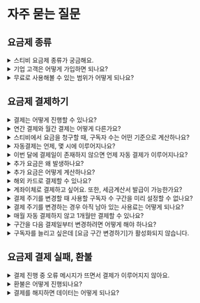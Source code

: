 # 자주 묻는 질문

## 요금제 종류 <a href="#plan" id="plan"></a>

<details>

<summary>스티비 요금제 종류가 궁금해요.</summary>

스티비 요금제는 스타터, 스탠다드, 프로, 엔터프라이즈로 구성됩니다. 요금제에 따라 사용할 수 있는 기능에 차이가 있습니다. 자세한 내용은 [요금제 종류](understanding/type.md) 아티클에서 확인해 주세요.

</details>

<details>

<summary>기업 고객은 어떻게 가입하면 되나요?</summary>

스티비에서는 기업 고객, 개인 고객을 따로 구분하지 않습니다. 팀이나 회사에서 스티비를 사용하는 경우 공용으로 사용하는 이메일 주소(예: [support@stibee.com](mailto:support@stibee.com))로 회원 가입한 뒤 사용하는 방식을 추천합니다. 회원가입 시 입력하는 연락처는 담당자 연락처를 등록하면 되며, \[워크스페이스 이름 → 내 정보]에서 언제든지 연결된 연락처 정보를 변경할 수 있습니다.

만약 담당자별 개인 이메일 주소로 로그인을 할 수 있도록 사용하고 싶다면 스탠다드 요금제부터 제공하는 \[[사용자 권한 설정하기](../user-workspace/settings/user-permissions.md)] 기능을 활용해 주시면 됩니다.

</details>

<details>

<summary>무료로 사용해볼 수 있는 범위가 어떻게 되나요?</summary>

스티비에 회원가입하면 '무료 요금제'인 '스타터 요금제'가 적용됩니다. 스타터 요금제에서도 이메일 마케팅, 뉴스레터 발송을 위한 기본적인 기능을 모두 무료로 사용해볼 수 있습니다. 콘텐츠를 편집하고 여러 명의 구독자에게 한번에 대량으로 발송할 수 있고, 구독 폼 등을 통해 구독자를 모집할 수도 있으며, 이메일의 오픈, 클릭 통계도 확인 가능합니다.\
\
스타터 요금제에서는 \[주소록]에 최대 500명의 구독자를 등록하고 월 2회 이메일을 발송할 수 있습니다. 월 발송 횟수는 매월 정기적으로 갱신되며, 갱신일은 스티비에 회원가입한 날을 기준으로 이루어집니다. 발송 횟수 갱신일 정보는 화면 오른쪽 위에 있는 \[워크스페이스 이름]을 클릭하면 확인할 수 있습니다.&#x20;

500명보다 더 많은 구독자를 등록하고 싶거나 월 2회 이상 이메일을 보내고 싶은 경우에는 유료로 결제하여 사용해야 합니다. 자세한 내용은 [요금제 종류](understanding/type.md) 아티클에서 확인해 주세요.

</details>

## 요금제 결제하기 <a href="#paid" id="paid"></a>

<details>

<summary>결제는 어떻게 진행할 수 있나요?</summary>

결제는 화면 오른쪽 위에 있는 \[업그레이드 하기]를 클릭해서 직접 결제를 진행할 수 있습니다. [요금제 결제하기](payment/change-plan.md) 아티클을 통해 손쉽게 요금제를 결제할 수 있습니다.

</details>

<details>

<summary>연간 결제와 월간 결제는 어떻게 다른가요?</summary>

'월간 결제'는 매월 정기 결제일에 월 사용료를 계정에 등록한 카드로 자동 결제하는 방식입니다.&#x20;

'연간 결제'는 1년치 이용 요금을 한 번에 결제해서 사용하는 방식입니다. 월간 결제에 비해 10% 할인된 가격으로 이용할 수 있으며, 카드와 계좌이체 중 원하는 결제 방법을 선택할 수 있습니다.

아직 구독자 수가 얼마나 될 지 예측이 어렵거나 한번에 큰 금액을 결제하는 것이 부담스럽다면 우선 '월간 결제'로 사용을 하는 것이 좋습니다. 구독자 수 범위가 어느 정도 예측이 가능하거나 서비스를 오랫동안 사용할 계획이라면 '연간 결제'를 통해 비용을 절약할 수 있습니다.

</details>

<details>

<summary>스티비에서 요금을 청구할 때, 구독자 수는 어떤 기준으로 계산하나요?</summary>

구독자 수 계산 기준은 아래와 같습니다.

* 모든 주소록에 등록된 구독자 수를 합해서 계산합니다.
* 단 여러 주소록에 중복으로 등록된 구독자는 자동으로 1명으로 계산됩니다.
* [구독 상태](../list/adding-managing-subscriber/understanding-subscriber-status.md)가 수신거부, 자동삭제 상태인 경우에는 자동으로 계산에서 제외됩니다.

</details>

<details>

<summary>자동결제는 언제, 몇 시에 이루어지나요?</summary>

처음 결제한 날짜를 기준으로 매월 또는 매년 같은 날 오전 11:00에 이용 요금이 자동 결제됩니다. 예를 들어, A라는 사용자가 5월 25일에 결제를 했다면 이 사용자의 정기 결제일은 매월 25일이 되고 6월 25일 오전 11:00에 정기 결제가 이루어집니다.

**\*주의:** 결제 시간과 상관없이, 요금제에 대한 이용 일수는 자정을 기준으로 구분합니다.&#x20;

</details>

<details>

<summary>이번 달에 결제일이 존재하지 않으면 언제 자동 결제가 이루어지나요?</summary>

결제일이 매월 31일인데 이번 달이 30일까지만 있는 경우, 이번 달만 30일에 자동 결제가 이루어집니다. 그 다음 달부터는 다시 31일에 자동 결제가 이루어집니다. 같은 원리로 결제일이 매월 30일 또는 31일이면, 2월의 자동 결제일은 2월의 마지막 날인 28일 또는 29일이 됩니다.

</details>

<details>

<summary>추가 요금은 왜 발생하나요?</summary>

스티비 요금제는 앞으로의 사용 기간에 대해 미리 결제한 만큼 사용하는 선불 방식입니다. 그리고 요금 구간 별로 최대로 등록하고 사용할 수 있는 구독자 수 제한이 달라집니다. 미리 결제한 사용료의 구독자 수 구간보다 더 많은 구독자에게 메일을 보내야 한다면, 추가 요금을 지불하고 구독자 수 구간을 높여야 합니다.&#x20;

</details>

<details>

<summary>추가 요금은 어떻게 계산하나요?</summary>

요금 구간 변경일을 기준으로 남은 사용 기간까지 일 단위로 계산해 부과합니다. 예를 들어 4월 20일에 '월간 결제' 한 A라는 사용자가 4월 30일에 구독자 수 구간을 변경했다면,

* 추가 요금이 발생하는 기간은 4월 30일 \~ 5월 19일까지입니다.
* 구독자 수 구간 변경으로 발생한 추가 요금은 일 단위로 계산되며, 4월 20일에 이미 결제한 금액 중 아직 사용하지 않은 구간에 대한 금액은 자동으로 차감합니다.

</details>

<details>

<summary>해외 카드로 결제할 수 있나요?</summary>

해외 카드 결제는 지원하지 않습니다.

</details>

<details>

<summary>계좌이체로 결제하고 싶어요. 또한, 세금계산서 발급이 가능한가요?</summary>

1 년치 요금을 한 번에 결제하는 '연간결제'는 계좌이체로 결제할 수 있으며, 세금계산서 발급을 지원합니다. 연간 결제 계좌이체 결제를 원한다면, [여기에서](https://stb.do/upgradenew) 신청해 주세요.

'월간 결제'는 카드 결제만 가능합니다. 월간 결제 시에는 카드 전표 영수증이 발급되고 있어, 세금계산서 발급은 불가합니다.

</details>

<details>

<summary>결제 주기를 변경할 때 사용할 구독자 수 구간을 미리 설정할 수 없나요?</summary>

결제 주기 변경을 예약할 때 미리 사용할 구독자 수 구간을 결정하는 것은 불가능합니다. 다음 결제가 이루어지기 전에 원하는 구독자 수 구간으로 결제되도록 워크스페이스에 등록된 구독자 수를 조절해 주세요.

</details>

<details>

<summary>결제 주기를 변경하는 경우 아직 남아 있는 사용료는 어떻게 되나요?</summary>

남아 있는 금액은 없습니다.&#x20;

결제 주기 변경은 변경하는 시점에 바로 주기를 바꾸는 것이 아닌, 다음 정기 결제일에 결제 주기가 변경되도록 변경을 예약하는 개념입니다. 따라서 이미 결제한 구간 만큼은 모두 사용한 뒤에 결제가 되는 방식이기에 남아 있는 사용료는 없습니다. \
\
**\*주의:** 결제 주기 변경이 예약된 경우에는 요금 구간을 더 높은 구간으로 변경하는 것이 불가능합니다. 요금 구간을 더 높은 구간으로 변경하고 싶은 경우라면 결제 주기 변경 예약을 취소한 뒤 다시 시도해보세요.

</details>

<details>

<summary>매월 자동 결제하지 않고 1개월만 결제할 수 있나요?</summary>

월간 결제로 결제한 후 바로 정기결제를 해지하면 1개월만 결제한 것처럼 사용할 수 있습니다. 화면 오른쪽 위에 있는 \[워크스페이스 이름 → 요금제 및 결제]에서 정기 결제를 해지할 수 있습니다. 정기 결제를 해지해도 워크스페이스 상태가 바로 무료 요금제인 '스타터 요금제'로 변경되지 않으며, 다음 정기 결제일까지는 유료 요금제가 유지됩니다.

예를 들어 A사용자가 5월 25일에 결제를 진행한 뒤 6월 10일에 정기 결제를 해지했다면 바로 6월 10일에 계정 상태가 스타터 요금제로 변경되는 것은 아니고 다음 정기 결제일인 6월 25일 오전 11:00에 워크스페이스가 스타터 요금제로 변경됩니다.

</details>

<details>

<summary>구간을 다음 결제일부터 변경하려면 어떻게 해야 하나요?</summary>

지금 추가 요금을 결제하지 않고, 워크스페이스에 구독자를 이미 결제한 구간보다 더 많이 등록한 상태로 다음 정기 결제일까지 기다리면 됩니다.

예를 들어, A 워크스페이스에서 4월 10일에 0-500명 구간을 결제했고, 5월 10일부터 501-1,000명 구간으로 사용하고 싶은 경우라면,

* 5월 10일 오전 11시 이전에 워크스페이스에 501명 이상의 구독자를 등록합니다.
* 5월 10일 오전 11시가 되면 워크스페이에 등록된 구독자 수 기준으로 501-1,000명 구간으로 결제되고, 구간이 변경됩니다.

</details>

<details>

<summary>구독자를 늘리고 싶은데 [요금 구간 변경하기]가 활성화되지 않습니다.</summary>

결제 주기 변경(월간 ↔ 연간)이 예약되어 있거나 정기 결제 해지가 예약된 경우 \[요금 구간 변경하기] 버튼이 비활성화됩니다.&#x20;

\[워크스페이스 이름 → 업그레이드 하기 → 요금제 및 결제]에 있는 \[취소하기]를 클릭해 정기 결제 해지를 취소하면,  \[요금 구간 변경하기] 버튼이 다시 활성화됩니다.&#x20;

</details>

## 요금제 결제 실패, 환불 <a href="#payment-failure-refund" id="payment-failure-refund"></a>

<details>

<summary>결제 진행 중 오류 메시지가 뜨면서 결제가 이루어지지 않아요.</summary>

올바른 카드 정보를 입력했는지 확인해 주세요.

카드번호나 비밀번호, 생년월일 또는 사업자등록번호를 올바르게 입력했는지 확인해 주세요. 종종 입력한 번호와 카드사에 실제 등록된 정보가 달라서 결제에 실패하는 경우가 있습니다. 카드사 쪽으로 문의하면, 정확한 원인을 확인할 수 있습니다.&#x20;

_\* 법인카드인 경우, 생년월일/사업자 등록번호에 사업자 등록번호를 입력하면 됩니다. 단, 법인카드인데 카드에 소유자 이름이 써있는 기명 카드라면 생년월일을 입력하세요._

</details>

<details>

<summary>환불은 어떻게 진행되나요?</summary>

아래 환불 정책에 따라 환불 처리가 이루어집니다.&#x20;



**월간 결제 사용자**

이메일을 발송하거나 예약하지 않은 경우에 한하여 환불받을 수 있습니다.

* 결제일로부터 7일 이내에 환불을 요청하면 이용 요금의 50%에 해당하는 금액을 환불합니다.
* 결제일로부터 15일 이내에 요청하면 이용 요금의 30%에 해당하는 금액을 환불합니다.

결제 후 15일이 지나면 환불받을 수 없습니다.

**연간 결제 사용자**

이메일 발송, 예약 여부와 계약 경과일에 따라 환불 여부와 금액이 달라집니다.

* 이메일을 발송하거나 예약하지 않은 경우, 결제일로부터 7일 경과 전 결제 취소를 요청하면 전액을 환불합니다.
* 이메일 발송이나 예약을 1회 이상 했고 결제일로부터 4개월 경과 전 환불을 요청한 경우, 결제 금액의 2/3에 해당하는 금액을 환불합니다.
* 이메일 발송이나 예약을 1회 이상 했고 결제일로부터 6개월 경과 전 환불을 요청한 경우, 결제 금액의 1/3에 해당하는 금액을 환불합니다.
* 이메일 발송이나 예약을 1회 이상 했고 결제일로부터 6개월 경과 후에는 환불받을 수 없습니다.

환불은 채팅 상담을 통해서만 처리됩니다. 결제된 요금제를 환불 받고 싶으시다면 스티비 홈페이지에 로그인하신 뒤 오른쪽 아래 '물음표\[?]'를 눌러 채팅 상담으로 내용을 남겨주세요.

</details>

<details>

<summary>결제를 해지하면 데이터는 어떻게 되나요?</summary>

정기 결제를 해지해도 사용 데이터(예: 이메일 통계, 구독자 목록 등)는 삭제되지 않습니다. 사용 데이터에 대한 권리는 모두 온전히 스티비 회원에게 있습니다. 따라서 회원이 직접 stibee.com에서 사용 데이터를 삭제하는 경우에만 데이터가 삭제됩니다.

</details>
